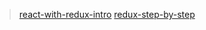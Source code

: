> [react-with-redux-intro](https://github.com/brunodavi/exercise-react-with-redux-intro)
> [redux-step-by-step](https://github.com/brunodavi/exercises-redux-step-by-step)